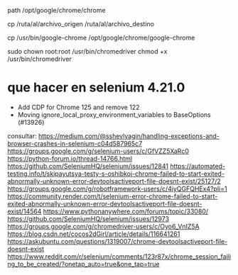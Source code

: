 path /opt/google/chrome/chrome

cp /ruta/al/archivo_origen /ruta/al/archivo_destino

cp /usr/bin/google-chrome /opt/google/chrome/google-chrome

sudo chown root:root /usr/bin/chromedriver
chmod +x /usr/bin/chromedriver

# que hacer en selenium 4.21.0
* Add CDP for Chrome 125 and remove 122
* Moving ignore_local_proxy_environment_variables to BaseOptions (#13926)



consultar:
https://medium.com/@sshevlyagin/handling-exceptions-and-browser-crashes-in-selenium-c04d587965c7
https://groups.google.com/g/selenium-users/c/GfVZZ5XaRc0
https://python-forum.io/thread-14766.html
https://github.com/SeleniumHQ/selenium/issues/12841
https://automated-testing.info/t/skipayutsya-testy-s-oshibkoj-chrome-failed-to-start-exited-abnormally-unknown-error-devtoolsactiveport-file-doesnt-exist/25127/2
https://groups.google.com/g/robotframework-users/c/4iyQGFQHEx4?pli=1
https://community.render.com/t/selenium-error-chrome-failed-to-start-exited-abnormally-unknown-error-devtoolsactiveport-file-doesnt-exist/14564
https://www.pythonanywhere.com/forums/topic/33080/
https://github.com/SeleniumHQ/selenium/issues/12973
https://groups.google.com/g/chromedriver-users/c/Oyo6_VnIZ5A
https://blog.csdn.net/cocos2dGirl/article/details/116641261
https://askubuntu.com/questions/1319007/chrome-devtoolsactiveport-file-doesnt-exist
https://www.reddit.com/r/selenium/comments/123r87x/chrome_session_failing_to_be_created/?onetap_auto=true&one_tap=true
